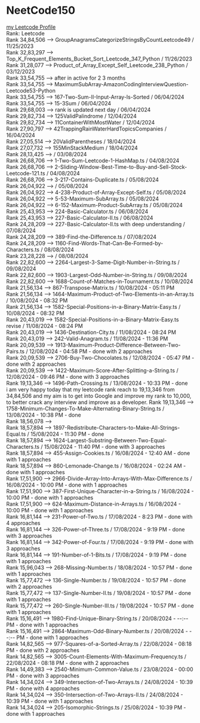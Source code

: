 # NeetCode150

<a href='https://leetcode.com/iamfutureflash/' target='_blank'>my Leetcode Profile</a> </br>
Rank: Leetcode </br>
Rank 34,84,506 --> GroupAnagramsCategorizeStringsByCountLeetcode49 / 11/25/2023 </br>
Rank 32,83,297 --> Top_K_Frequent_Elements_Bucket_Sort_Leetcode_347_Python / 11/26/2023 </br>
Rank 31,28,077 --> Product_of_Array_Except_Self_Leetcode_238_Python / 03/12/2023 </br>
Rank 33,54,755 --> after in active for 2 3 months </br>
Rank 33,54,755 --> MaximumSubArray-AmazonCodingInterviewQuestion-Leetcode53-Python </br>
Rank 33,54,755 --> 167-Two-Sum-II-Input-Array-Is-Sorted / 06/04/2024 </br>
Rank 33,54,755 --> 15-3Sum / 06/04/2024 </br>
Rank 29,68,003 --> rank is updated next day / 06/04/2024 </br>
Rank 29,82,734 --> 125ValidPalindrome / 12/04/2024 </br>
Rank 29,82,734 --> 11ContainerWithMostWater / 12/04/2024 </br>
Rank 27,90,797 --> 42TrappingRainWaterHardTopicsCompanies / 16/04/2024 </br>
Rank 27,05,514 --> 20ValidParentheses / 18/04/2024 </br>
Rank 27,07,732 --> 155MinStackMedium / 18/04/2024 </br>
Rank 28,13,425 --> / 03/08/2024 </br>
Rank 26,68,706 --> 1-Two-Sum-Leetcode-1-HashMap.ts / 04/08/2024 </br>
Rank 26,68,706 --> 2-Sliding-Window-Best-Time-to-Buy-and-Sell-Stock-Leetcode-121.ts / 04/08/2024 </br>
Rank 26,68,706 --> 3-217-Contains-Duplicate.ts / 05/08/2024 </br>
Rank 26,04,922 --> / 05/08/2024 </br>
Rank 26,04,922 --> 4-238-Product-of-Array-Except-Self.ts / 05/08/2024 </br>
Rank 26,04,922 --> 5-53-Maximum-SubArray.ts / 05/08/2024 </br>
Rank 26,04,922 --> 6-152-Maximum-Product-SubArray.ts / 05/08/2024 </br>
Rank 25,43,953 --> 224-Basic-Calculator.ts / 06/08/2024 </br>
Rank 25,43,953 --> 227-Basic-Calculator-II.ts / 06/08/2024 </br>
Rank 24,28,209 --> 227-Basic-Calculator-II.ts with deep understanding / 07/08/2024 </br>
Rank 24,28,209 --> 389-Find-the-Difference.ts / 07/08/2024 </br>
Rank 24,28,209 --> 1160-Find-Words-That-Can-Be-Formed-by-Characters.ts / 08/08/2024 </br>
Rank 23,28,228 --> / 08/08/2024 </br>
Rank 22,82,600 --> 2264-Largest-3-Same-Digit-Number-in-String.ts / 09/08/2024 </br>
Rank 22,82,600 --> 1903-Largest-Odd-Number-in-String.ts / 09/08/2024 </br>
Rank 22,82,600 --> 1688-Count-of-Matches-in-Tournament.ts / 10/08/2024 </br>
Rank 21,56,134 --> 867-Transpose-Matrix.ts / 10/08/2024 - 05:11 PM </br>
Rank 21,56,134 --> 1464-Maximum-Product-of-Two-Elements-in-an-Array.ts / 10/08/2024 - 08:32 PM </br>
Rank 21,56,134 --> 1582-Special-Positions-in-a-Binary-Matrix-Easy.ts / 10/08/2024 - 08:32 PM </br>
Rank 20,43,019 --> 1582-Special-Positions-in-a-Binary-Matrix-Easy.ts revise / 11/08/2024 - 08:24 PM </br>
Rank 20,43,019 --> 1436-Destination-City.ts / 11/08/2024 - 08:24 PM </br>
Rank 20,43,019 --> 242-Valid-Anagram.ts / 11/08/2024 - 11:36 PM </br>
Rank 20,09,539 --> 1913-Maximum-Product-Difference-Between-Two-Pairs.ts / 12/08/2024 - 04:58 PM - done with 2 approaches </br>
Rank 20,09,539 --> 2706-Buy-Two-Chocolates.ts / 12/08/2024 - 05:47 PM - done with 2 approaches </br>
Rank 20,09,539 --> 1422-Maximum-Score-After-Splitting-a-String.ts / 12/08/2024 - 09:46 PM - done with 3 approaches </br>
Rank 19,13,346 --> 1496-Path-Crossing.ts / 13/08/2024 - 10:33 PM - done </br>
i am very happy today that my leetcode rank reach to 19,13,346 from 34,84,506 and my aim is to get into Google and improve my rank to 10,000, to better crack any interview and improve as a developer.
Rank 19,13,346 --> 1758-Minimum-Changes-To-Make-Alternating-Binary-String.ts / 13/08/2024 - 10:38 PM - done </br>
Rank 18,56,078 --> </br>
Rank 18,57,894 --> 1897-Redistribute-Characters-to-Make-All-Strings-Equal.ts / 15/08/2024 - 11:30 PM - done </br>
Rank 18,57,894 --> 1624-Largest-Substring-Between-Two-Equal-Characters.ts / 15/08/2024 - 11:40 PM - done with 3 approaches </br>
Rank 18,57,894 --> 455-Assign-Cookies.ts / 16/08/2024 - 12:40 AM - done with 1 approaches </br>
Rank 18,57,894 --> 860-Lemonade-Change.ts / 16/08/2024 - 02:24 AM - done with 1 approaches </br>
Rank 17,51,900 --> 2966-Divide-Array-Into-Arrays-With-Max-Difference.ts / 16/08/2024 - 10:00 PM - done with 1 approaches </br>
Rank 17,51,900 --> 387-First-Unique-Character-in-a-String.ts / 16/08/2024 - 10:00 PM - done with 1 approaches </br>
Rank 17,51,900 --> 624-Maximum-Distance-in-Arrays.ts / 16/08/2024 - 10:00 PM - done with 1 approaches </br>
Rank 16,81,144 --> 231-Power-of-Two.ts / 17/08/2024 - 8:23 PM - done with 4 approaches </br>
Rank 16,81,144 --> 326-Power-of-Three.ts / 17/08/2024 - 9:19 PM - done with 3 approaches </br>
Rank 16,81,144 --> 342-Power-of-Four.ts / 17/08/2024 - 9:19 PM - done with 3 approaches </br>
Rank 16,81,144 --> 191-Number-of-1-Bits.ts / 17/08/2024 - 9:19 PM - done with 1 approaches </br>
Rank 15,96,043 --> 268-Missing-Number.ts / 18/08/2024 - 10:57 PM - done with 1 approaches </br>
Rank 15,77,472 --> 136-Single-Number.ts / 19/08/2024 - 10:57 PM - done with 2 approaches </br>
Rank 15,77,472 --> 137-Single-Number-II.ts / 19/08/2024 - 10:57 PM - done with 1 approaches </br>
Rank 15,77,472 --> 260-Single-Number-III.ts / 19/08/2024 - 10:57 PM - done with 1 approaches </br>
Rank 15,16,491 --> 1980-Find-Unique-Binary-String.ts / 20/08/2024 - --:-- PM - done with 1 approaches </br>
Rank 15,16,491 --> 2864-Maximum-Odd-Binary-Number.ts / 20/08/2024 - --:-- PM - done with 1 approaches </br>
Rank 14,82,565 --> 977-Squares-of-a-Sorted-Array.ts / 22/08/2024 - 08:18 PM - done with 2 approaches </br>
Rank 14,82,565 --> 3005-Count-Elements-With-Maximum-Frequency.ts / 22/08/2024 - 08:18 PM - done with 2 approaches </br>
Rank 14,49,383 --> 2540-Minimum-Common-Value.ts / 23/08/2024 - 00:00 PM - done with 3 approaches </br>
Rank 14,34,024 --> 349-Intersection-of-Two-Arrays.ts / 24/08/2024 - 10:39 PM - done with 4 approaches </br>
Rank 14,34,024 --> 350-Intersection-of-Two-Arrays-II.ts / 24/08/2024 - 10:39 PM - done with 1 approaches </br>
Rank 14,34,024 --> 205-Isomorphic-Strings.ts / 25/08/2024 - 10:39 PM - done with 1 approaches </br>
